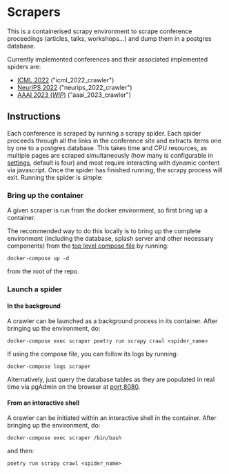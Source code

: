 # Scrapers

This is a containerised scrapy environment to scrape conference proceedings (articles, talks, workshops...) and dump them in a postgres database.

Currently implemented conferences and their associated implemented spiders are:

- [ICML 2022](https://icml.cc/virtual/2022/index.html) ("icml_2022_crawler")
- [NeurIPS 2022](https://neurips.cc/Conferences/2022) ("neurips_2022_crawler")
- [AAAI 2023 (*WIP*)](https://underline.io/events/380/reception) ("aaai_2023_crawler")

## Instructions

Each conference is scraped by running a scrapy spider. Each spider proceeds through all the links in the conference site and extracts items one by one to a postgres database. This takes time and CPU resources, as multiple pages are scraped simultaneously (how many is configurable in [settings](./settings.py), default is four) and most require interacting with dynamic content via javascript. Once the spider has finished running, the scrapy process will exit. Running the spider is simple:

### Bring up the container
A given scraper is run from the docker environment, so first bring up a container.

The recommended way to do this locally is to bring up the complete environment (including the database, splash server and other necessary components) from the [top level compose file](../docker-compose.yml) by running:

```
docker-compose up -d
```

from the root of the repo.

### Launch a spider

#### In the background

A crawler can be launched as a background process in its container. After bringing up the environment, do:

```
docker-compose exec scraper poetry run scrapy crawl <spider_name>
```

If using the compose file, you can follow its logs by running:

```
docker-compose logs scraper
```

Alternatively, just query the database tables as they are populated in real time via pgAdmin on the browser at [port 8080](localhost:8080).

#### From an interactive shell

A crawler can be initiated within an interactive shell in the container. After bringing up the environment, do:

```
docker-compose exec scraper /bin/bash
```

and then:

```
poetry run scrapy crawl <spider_name>
```


